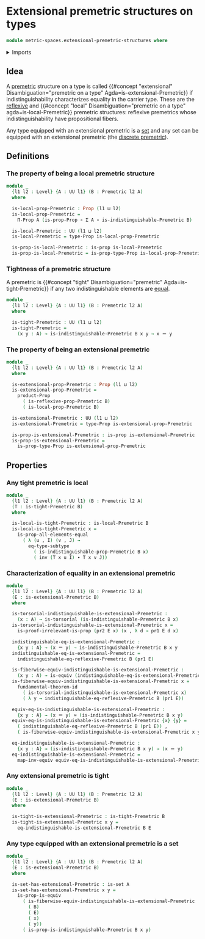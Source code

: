 # Extensional premetric structures on types

```agda
module metric-spaces.extensional-premetric-structures where
```

<details><summary>Imports</summary>

```agda
open import elementary-number-theory.positive-rational-numbers

open import foundation.dependent-pair-types
open import foundation.dependent-products-propositions
open import foundation.equivalences
open import foundation.function-types
open import foundation.fundamental-theorem-of-identity-types
open import foundation.identity-types
open import foundation.propositions
open import foundation.sets
open import foundation.subtypes
open import foundation.torsorial-type-families
open import foundation.transport-along-identifications
open import foundation.universe-levels

open import metric-spaces.premetric-structures
open import metric-spaces.reflexive-premetric-structures
```

</details>

## Idea

A [premetric](metric-spaces.premetric-structures.md) structure on a type is
called
{{#concept "extensional" Disambiguation="premetric on a type" Agda=is-extensional-Premetric}}
if indistinguishability characterizes equality in the carrier type. These are
the [reflexive](metric-spaces.reflexive-premetric-structures.md) and
{{#concept "local" Disambiguation="premetric on a type" agda=is-local-Premetric}}
premetric structures: reflexive premetrics whose indistinguishability have
propositional fibers.

Any type equipped with an extensional premetric is a [set](foundation.sets.md)
and any set can be equipped with an extensional premetric (the
[discrete premetric](metric-spaces.discrete-premetric-structures.md)).

## Definitions

### The property of being a local premetric structure

```agda
module _
  {l1 l2 : Level} {A : UU l1} (B : Premetric l2 A)
  where

  is-local-prop-Premetric : Prop (l1 ⊔ l2)
  is-local-prop-Premetric =
    Π-Prop A (is-prop-Prop ∘ Σ A ∘ is-indistinguishable-Premetric B)

  is-local-Premetric : UU (l1 ⊔ l2)
  is-local-Premetric = type-Prop is-local-prop-Premetric

  is-prop-is-local-Premetric : is-prop is-local-Premetric
  is-prop-is-local-Premetric = is-prop-type-Prop is-local-prop-Premetric
```

### Tightness of a premetric structure

A premetric is
{{#concept "tight" Disambiguation="premetric" Agda=is-tight-Premetric}} if any
two indistinguishable elements are [equal](foundation-core.identity-types.md).

```agda
module _
  {l1 l2 : Level} {A : UU l1} (B : Premetric l2 A)
  where

  is-tight-Premetric : UU (l1 ⊔ l2)
  is-tight-Premetric =
    (x y : A) → is-indistinguishable-Premetric B x y → x ＝ y
```

### The property of being an extensional premetric

```agda
module _
  {l1 l2 : Level} {A : UU l1} (B : Premetric l2 A)
  where

  is-extensional-prop-Premetric : Prop (l1 ⊔ l2)
  is-extensional-prop-Premetric =
    product-Prop
      ( is-reflexive-prop-Premetric B)
      ( is-local-prop-Premetric B)

  is-extensional-Premetric : UU (l1 ⊔ l2)
  is-extensional-Premetric = type-Prop is-extensional-prop-Premetric

  is-prop-is-extensional-Premetric : is-prop is-extensional-Premetric
  is-prop-is-extensional-Premetric =
    is-prop-type-Prop is-extensional-prop-Premetric
```

## Properties

### Any tight premetric is local

```agda
module _
  {l1 l2 : Level} {A : UU l1} (B : Premetric l2 A)
  (T : is-tight-Premetric B)
  where

  is-local-is-tight-Premetric : is-local-Premetric B
  is-local-is-tight-Premetric x =
    is-prop-all-elements-equal
      ( λ (u , I) (v , J) →
        eq-type-subtype
          ( is-indistinguishable-prop-Premetric B x)
          ( inv (T x u I) ∙ T x v J))
```

### Characterization of equality in an extensional premetric

```agda
module _
  {l1 l2 : Level} {A : UU l1} (B : Premetric l2 A)
  (E : is-extensional-Premetric B)
  where

  is-torsorial-indistinguishable-is-extensional-Premetric :
    (x : A) → is-torsorial (is-indistinguishable-Premetric B x)
  is-torsorial-indistinguishable-is-extensional-Premetric x =
    is-proof-irrelevant-is-prop (pr2 E x) (x , λ d → pr1 E d x)

  indistinguishable-eq-is-extensional-Premetric :
    {x y : A} → (x ＝ y) → is-indistinguishable-Premetric B x y
  indistinguishable-eq-is-extensional-Premetric =
    indistinguishable-eq-reflexive-Premetric B (pr1 E)

  is-fiberwise-equiv-indistinguishable-is-extensional-Premetric :
    (x y : A) → is-equiv (indistinguishable-eq-is-extensional-Premetric {x} {y})
  is-fiberwise-equiv-indistinguishable-is-extensional-Premetric x =
    fundamental-theorem-id
      ( is-torsorial-indistinguishable-is-extensional-Premetric x)
      ( λ y → indistinguishable-eq-reflexive-Premetric B (pr1 E))

  equiv-eq-is-indistinguishable-is-extensional-Premetric :
    {x y : A} → (x ＝ y) ≃ (is-indistinguishable-Premetric B x y)
  equiv-eq-is-indistinguishable-is-extensional-Premetric {x} {y} =
    ( indistinguishable-eq-reflexive-Premetric B (pr1 E)) ,
    ( is-fiberwise-equiv-indistinguishable-is-extensional-Premetric x y)

  eq-indistinguishable-is-extensional-Premetric :
    {x y : A} → (is-indistinguishable-Premetric B x y) → (x ＝ y)
  eq-indistinguishable-is-extensional-Premetric =
    map-inv-equiv equiv-eq-is-indistinguishable-is-extensional-Premetric
```

### Any extensional premetric is tight

```agda
module _
  {l1 l2 : Level} {A : UU l1} (B : Premetric l2 A)
  (E : is-extensional-Premetric B)
  where

  is-tight-is-extensional-Premetric : is-tight-Premetric B
  is-tight-is-extensional-Premetric x y =
    eq-indistinguishable-is-extensional-Premetric B E
```

### Any type equipped with an extensional premetric is a set

```agda
module _
  {l1 l2 : Level} {A : UU l1} (B : Premetric l2 A)
  (E : is-extensional-Premetric B)
  where

  is-set-has-extensional-Premetric : is-set A
  is-set-has-extensional-Premetric x y =
    is-prop-is-equiv
      ( is-fiberwise-equiv-indistinguishable-is-extensional-Premetric
        ( B)
        ( E)
        ( x)
        ( y))
      ( is-prop-is-indistinguishable-Premetric B x y)
```
